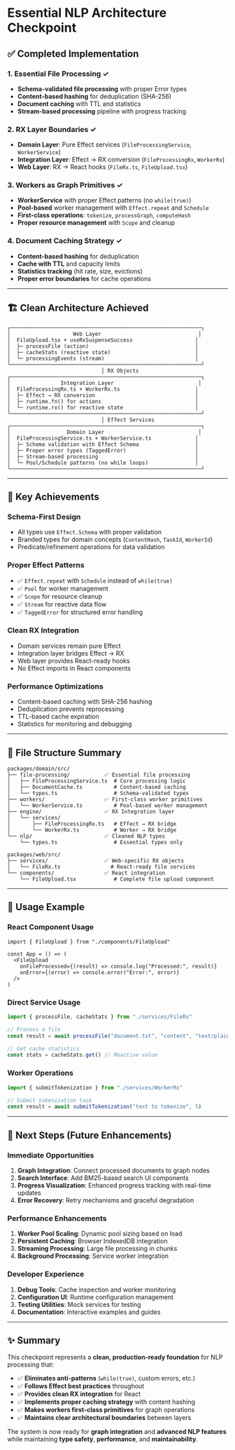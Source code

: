# Essential NLP Architecture Checkpoint

## ✅ Completed Implementation

### **1. Essential File Processing** ✓

- **Schema-validated file processing** with proper Error types
- **Content-based hashing** for deduplication (SHA-256)
- **Document caching** with TTL and statistics
- **Stream-based processing** pipeline with progress tracking

### **2. RX Layer Boundaries** ✓

- **Domain Layer**: Pure Effect services (`FileProcessingService`, `WorkerService`)
- **Integration Layer**: Effect → RX conversion (`FileProcessingRx`, `WorkerRx`)
- **Web Layer**: RX → React hooks (`FileRx.ts`, `FileUpload.tsx`)

### **3. Workers as Graph Primitives** ✓

- **WorkerService** with proper Effect patterns (no `while(true)`)
- **Pool-based** worker management with `Effect.repeat` and `Schedule`
- **First-class operations**: `tokenize`, `processGraph`, `computeHash`
- **Proper resource management** with `Scope` and cleanup

### **4. Document Caching Strategy** ✓

- **Content-based hashing** for deduplication
- **Cache with TTL** and capacity limits
- **Statistics tracking** (hit rate, size, evictions)
- **Proper error boundaries** for cache operations

---

## 🏗️ Clean Architecture Achieved

```
┌─────────────────────────────────────────────────────────────┐
│                    Web Layer                               │
│  FileUpload.tsx + useRxSuspenseSuccess                    │
│  ├─ processFile (action)                                  │
│  ├─ cacheStats (reactive state)                           │
│  └─ processingEvents (stream)                             │
└─────────────────────────────────────────────────────────────┘
                              │ RX Objects
┌─────────────────────────────────────────────────────────────┐
│                Integration Layer                           │
│  FileProcessingRx.ts + WorkerRx.ts                        │
│  ├─ Effect → RX conversion                                │
│  ├─ runtime.fn() for actions                              │
│  └─ runtime.rx() for reactive state                       │
└─────────────────────────────────────────────────────────────┘
                              │ Effect Services
┌─────────────────────────────────────────────────────────────┐
│                  Domain Layer                              │
│  FileProcessingService.ts + WorkerService.ts              │
│  ├─ Schema validation with Effect Schema                  │
│  ├─ Proper error types (TaggedError)                      │
│  ├─ Stream-based processing                               │
│  └─ Pool/Schedule patterns (no while loops)               │
└─────────────────────────────────────────────────────────────┘
```

---

## 🎯 Key Achievements

### **Schema-First Design**

- All types use `Effect.Schema` with proper validation
- Branded types for domain concepts (`ContentHash`, `TaskId`, `WorkerId`)
- Predicate/refinement operations for data validation

### **Proper Effect Patterns**

- ✅ `Effect.repeat` with `Schedule` instead of `while(true)`
- ✅ `Pool` for worker management
- ✅ `Scope` for resource cleanup
- ✅ `Stream` for reactive data flow
- ✅ `TaggedError` for structured error handling

### **Clean RX Integration**

- Domain services remain pure Effect
- Integration layer bridges Effect → RX
- Web layer provides React-ready hooks
- No Effect imports in React components

### **Performance Optimizations**

- Content-based caching with SHA-256 hashing
- Deduplication prevents reprocessing
- TTL-based cache expiration
- Statistics for monitoring and debugging

---

## 📁 File Structure Summary

```
packages/domain/src/
├── file-processing/           ✅ Essential file processing
│   ├── FileProcessingService.ts  # Core processing logic
│   ├── DocumentCache.ts          # Content-based caching
│   └── types.ts                  # Schema-validated types
├── workers/                   ✅ First-class worker primitives
│   └── WorkerService.ts          # Pool-based worker management
├── engine/                    ✅ RX Integration layer
│   └── services/
│       ├── FileProcessingRx.ts   # Effect → RX bridge
│       └── WorkerRx.ts           # Worker → RX bridge
└── nlp/                       ✅ Cleaned NLP types
    └── types.ts                  # Essential types only

packages/web/src/
├── services/                  ✅ Web-specific RX objects
│   └── FileRx.ts                # React-ready file services
└── components/                ✅ React integration
    └── FileUpload.tsx            # Complete file upload component
```

---

## 🚀 Usage Example

### **React Component Usage**

```tsx
import { FileUpload } from "./components/FileUpload"

const App = () => (
  <FileUpload
    onFileProcessed={(result) => console.log("Processed:", result)}
    onError={(error) => console.error("Error:", error)}
  />
)
```

### **Direct Service Usage**

```typescript
import { processFile, cacheStats } from "./services/FileRx"

// Process a file
const result = await processFile("document.txt", "content", "text/plain")

// Get cache statistics
const stats = cacheStats.get() // Reactive value
```

### **Worker Operations**

```typescript
import { submitTokenization } from "./services/WorkerRx"

// Submit tokenization task
const result = await submitTokenization("text to tokenize", 5)
```

---

## 🎯 Next Steps (Future Enhancements)

### **Immediate Opportunities**

1. **Graph Integration**: Connect processed documents to graph nodes
2. **Search Interface**: Add BM25-based search UI components
3. **Progress Visualization**: Enhanced progress tracking with real-time updates
4. **Error Recovery**: Retry mechanisms and graceful degradation

### **Performance Enhancements**

1. **Worker Pool Scaling**: Dynamic pool sizing based on load
2. **Persistent Caching**: Browser IndexedDB integration
3. **Streaming Processing**: Large file processing in chunks
4. **Background Processing**: Service worker integration

### **Developer Experience**

1. **Debug Tools**: Cache inspection and worker monitoring
2. **Configuration UI**: Runtime configuration management
3. **Testing Utilities**: Mock services for testing
4. **Documentation**: Interactive examples and guides

---

## ✨ Summary

This checkpoint represents a **clean, production-ready foundation** for NLP processing that:

- ✅ **Eliminates anti-patterns** (`while(true)`, custom errors, etc.)
- ✅ **Follows Effect best practices** throughout
- ✅ **Provides clean RX integration** for React
- ✅ **Implements proper caching strategy** with content hashing
- ✅ **Makes workers first-class primitives** for graph operations
- ✅ **Maintains clear architectural boundaries** between layers

The system is now ready for **graph integration** and **advanced NLP features** while maintaining **type safety**, **performance**, and **maintainability**.
